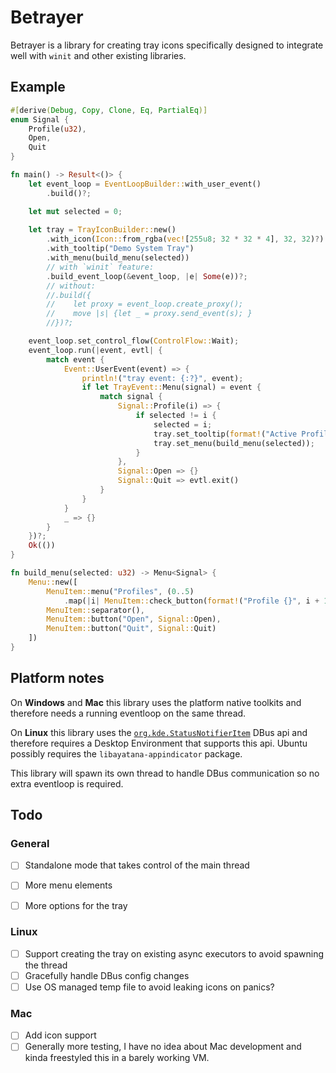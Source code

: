 # Betrayer

Betrayer is a library for creating tray icons specifically designed to integrate well with `winit` and other existing libraries.

## Example
```rust
#[derive(Debug, Copy, Clone, Eq, PartialEq)]
enum Signal {
    Profile(u32),
    Open,
    Quit
}

fn main() -> Result<()> {
    let event_loop = EventLoopBuilder::with_user_event()
        .build()?;

    let mut selected = 0;
    
    let tray = TrayIconBuilder::new()
        .with_icon(Icon::from_rgba(vec![255u8; 32 * 32 * 4], 32, 32)?)
        .with_tooltip("Demo System Tray")
        .with_menu(build_menu(selected))
        // with `winit` feature:
        .build_event_loop(&event_loop, |e| Some(e))?;
        // without:
        //.build({
        //    let proxy = event_loop.create_proxy();
        //    move |s| {let _ = proxy.send_event(s); }
        //})?;

    event_loop.set_control_flow(ControlFlow::Wait);
    event_loop.run(|event, evtl| {
        match event {
            Event::UserEvent(event) => {
                println!("tray event: {:?}", event);
                if let TrayEvent::Menu(signal) = event {
                    match signal {
                        Signal::Profile(i) => {
                            if selected != i {
                                selected = i;
                                tray.set_tooltip(format!("Active Profile: {selected}"));
                                tray.set_menu(build_menu(selected));
                            }
                        },
                        Signal::Open => {}
                        Signal::Quit => evtl.exit()
                    }
                }
            }
            _ => {}
        }
    })?;
    Ok(())
}

fn build_menu(selected: u32) -> Menu<Signal> {
    Menu::new([
        MenuItem::menu("Profiles", (0..5)
            .map(|i| MenuItem::check_button(format!("Profile {}", i + 1), Signal::Profile(i),selected == i))),
        MenuItem::separator(),
        MenuItem::button("Open", Signal::Open),
        MenuItem::button("Quit", Signal::Quit)
    ])
}
```


## Platform notes
On **Windows** and **Mac** this library uses the platform native toolkits and therefore needs a running eventloop on the same thread.

On **Linux** this library uses the [`org.kde.StatusNotifierItem`](https://www.freedesktop.org/wiki/Specifications/StatusNotifierItem/) DBus api and therefore requires a Desktop Environment that supports this api. Ubuntu possibly requires the `libayatana-appindicator` package.

This library will spawn its own thread to handle DBus communication so no extra eventloop is required.

## Todo

### General
- [ ] Standalone mode that takes control of the main thread
- [ ] More menu elements
- [ ] More options for the tray


### Linux
- [ ] Support creating the tray on existing async executors to avoid spawning the thread
- [ ] Gracefully handle DBus config changes
- [ ] Use OS managed temp file to avoid leaking icons on panics?

### Mac
- [ ] Add icon support
- [ ] Generally more testing, I have no idea about Mac development and kinda freestyled this in a barely working VM.
